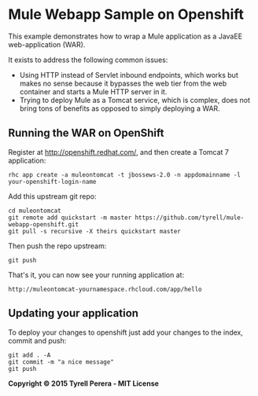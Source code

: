 # Mule Webapp Sample on Openshift

This example demonstrates how to wrap a Mule application as a JavaEE web-application (WAR).

It exists to address the following common issues:

- Using HTTP instead of Servlet inbound endpoints,
  which works but makes no sense because it bypasses the web tier from the web container
  and starts a Mule HTTP server in it.
- Trying to deploy Mule as a Tomcat service,
  which is complex, does not bring tons of benefits as opposed to simply deploying a WAR.


Running the WAR on OpenShift
----------------------------

Register at http://openshift.redhat.com/, and then create a Tomcat 7 application:

    rhc app create -a muleontomcat -t jbossews-2.0 -n appdomainname -l your-openshift-login-name

Add this upstream git repo:

    cd muleontomcat
    git remote add quickstart -m master https://github.com/tyrell/mule-webapp-openshift.git
    git pull -s recursive -X theirs quickstart master
    
Then push the repo upstream:  

    git push

That's it, you can now see your running application at:

    http://muleontomcat-yournamespace.rhcloud.com/app/hello

Updating your application
----------------------------

To deploy your changes to openshift just add your changes to the index, commit and push:

    git add . -A
    git commit -m "a nice message"
    git push

**Copyright © 2015 Tyrell Perera - MIT License**
